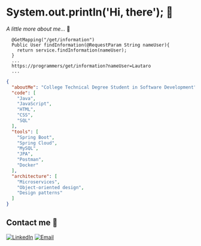 # System.out.println('Hi, there'); 👋

*A little more about me...* 📝
```
  @GetMapping("/get/information")
  Public User findInformation(@RequestParam String nameUser){
    return service.findInformation(nameUser);
  }
  ...
  https://programmers/get/information?nameUser=Lautaro
  ...
```


```json
{
  "aboutMe": "College Technical Degree Student in Software Development",
  "code": [
    "Java",
    "JavaScript",
    "HTML",
    "CSS",
    "SQL"
  ],
  "tools": [
    "Spring Boot",
    "Spring Cloud",
    "MySQL",
    "JPA",
    "Postman",
    "Docker"
  ],
  "architecture": [
    "Microservices",
    "Object-oriented design",
    "Design patterns"
  ]
}
```
## Contact me 💌

[![LinkedIn](https://img.shields.io/badge/LinkedIn-grey?style=flat&logo=linkedin)](https://www.linkedin.com/in/mereles-lautaro/)
[![Email](https://img.shields.io/badge/Email-grey)](mailto:lautaro.jobs@hotmail.com)
